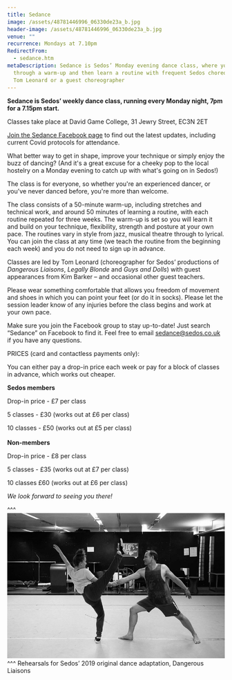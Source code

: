 ```yaml
---
title: Sedance
image: /assets/48781446996_06330de23a_b.jpg
header-image: /assets/48781446996_06330de23a_b.jpg
venue: ""
recurrence: Mondays at 7.10pm
RedirectFrom:
  - sedance.htm
metaDescription: Sedance is Sedos’ Monday evening dance class, where you can run
  through a warm-up and then learn a routine with frequent Sedos choreographer
  Tom Leonard or a guest choreographer
---
```

**Sedance is Sedos’ weekly dance class, running every Monday night, 7pm for a 7.15pm start.**

Classes take place at David Game College, 31 Jewry Street, EC3N 2ET

[Join the Sedance Facebook page](https://www.facebook.com/groups/328763023951811/) to find out the latest updates, including current Covid protocols for attendance. 

What better way to get in shape, improve your technique or simply enjoy the buzz of dancing? (And it's a great excuse for a cheeky pop to the local hostelry on a Monday evening to catch up with what's going on in Sedos!)

The class is for everyone, so whether you're an experienced dancer, or you've never danced before, you're more than welcome.

The class consists of a 50-minute warm-up, including stretches and technical work, and around 50 minutes of learning a routine, with each routine repeated for three weeks. The warm-up is set so you will learn it and build on your technique, flexibility, strength and posture at your own pace. The routines vary in style from jazz, musical theatre through to lyrical. You can join the class at any time (we teach the routine from the beginning each week) and you do not need to sign up in advance.

Classes are led by Tom Leonard (choreographer for Sedos’ productions of *Dangerous Liaisons*, *Legally Blonde* and *Guys and Dolls*) with guest appearances from Kim Barker – and occasional other guest teachers.

Please wear something comfortable that allows you freedom of movement and shoes in which you can point your feet (or do it in socks). Please let the session leader know of any injuries before the class begins and work at your own pace.

Make sure you join the Facebook group to stay up-to-date! Just search “Sedance” on Facebook to find it. Feel free to email sedance@sedos.co.uk if you have any questions.

PRICES (card and contactless payments only):

You can either pay a drop-in price each week or pay for a block of classes in advance, which works out cheaper. 

**Sedos members**

Drop-in price - £7 per class

5 classes - £30 (works out at £6 per class)

10 classes - £50 (works out at £5 per class)\
\
**Non-members**

Drop-in price - £8 per class

5 classes - £35 (works out at £7 per class)

10 classes £60 (works out at £6 per class)

*We look forward to seeing you there!*

^^^ ![Rehearsals for Sedos’ 2019 original dance adaptation, Dangerous Liaisons, which featured many Sedance members](/assets/48781085673_2a459c1bb7_c.jpg)
^^^ Rehearsals for Sedos’ 2019 original dance adaptation, Dangerous Liaisons
